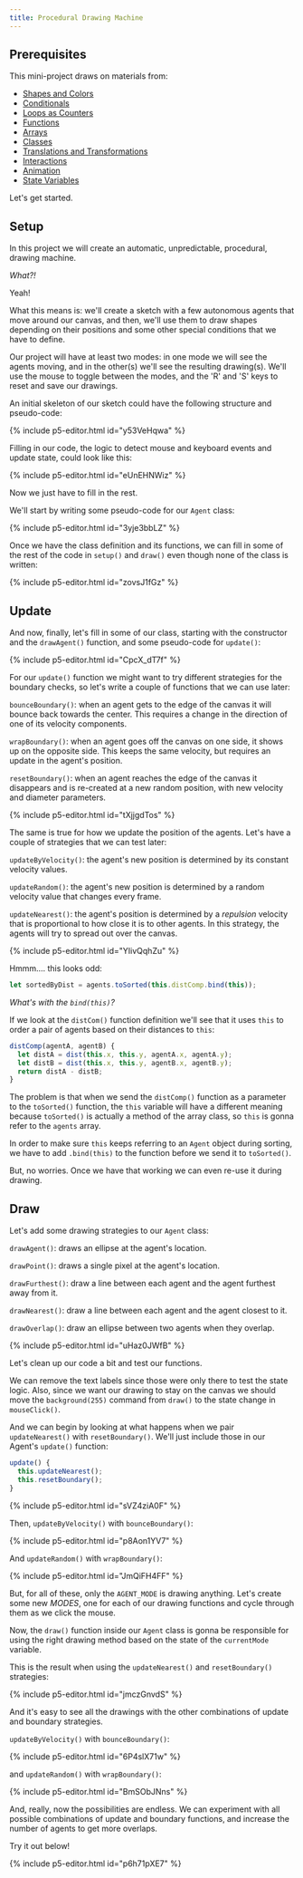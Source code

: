 ```yaml
---
title: Procedural Drawing Machine
---
```


## Prerequisites

This mini-project draws on materials from:

- [Shapes and Colors](../../p5/drawing/)
- [Conditionals](../../p5/conditionals/)
- [Loops as Counters](../../p5/counters/)
- [Functions](../../p5/functions/)
- [Arrays](../../p5/arrays/)
- [Classes](../../p5/classes/)
- [Translations and Transformations](../../creative-coding/transforms/)
- [Interactions](../../creative-coding/interaction/)
- [Animation](../../creative-coding/animation/)
- [State Variables](../../p5/state/)

Let's get started.

## Setup

In this project we will create an automatic, unpredictable, procedural, drawing machine.

*What?!*

Yeah!

What this means is: we'll create a sketch with a few autonomous agents that move around our canvas, and then, we'll use them to draw shapes depending on their positions and some other special conditions that we have to define.

Our project will have at least two modes: in one mode we will see the agents moving, and in the other(s) we'll see the resulting drawing(s). We'll use the mouse to toggle between the modes, and the 'R' and 'S' keys to reset and save our drawings.

An initial skeleton of our sketch could have the following structure and pseudo-code:

{% include p5-editor.html id="y53VeHqwa" %}

Filling in our code, the logic to detect mouse and keyboard events and update state, could look like this:

{% include p5-editor.html id="eUnEHNWiz" %}

Now we just have to fill in the rest.

We'll start by writing some pseudo-code for our `Agent` class:

{% include p5-editor.html id="3yje3bbLZ" %}

Once we have the class definition and its functions, we can fill in some of the rest of the code in `setup()` and `draw()` even though none of the class is written:

{% include p5-editor.html id="zovsJ1fGz" %}

## Update

And now, finally, let's fill in some of our class, starting with the constructor and the `drawAgent()` function, and some pseudo-code for `update()`:

{% include p5-editor.html id="CpcX_dT7f" %}

For our `update()` function we might want to try different strategies for the boundary checks, so let's write a couple of functions that we can use later:

`bounceBoundary()`: when an agent gets to the edge of the canvas it will bounce back towards the center. This requires a change in the direction of one of its velocity components.

`wrapBoundary()`: when an agent goes off the canvas on one side, it shows up on the opposite side. This keeps the same velocity, but requires an update in the agent's position.

`resetBoundary()`: when an agent reaches the edge of the canvas it disappears and is re-created at a new random position, with new velocity and diameter parameters.

{% include p5-editor.html id="tXjjgdTos" %}

The same is true for how we update the position of the agents. Let's have a couple of strategies that we can test later:

`updateByVelocity()`: the agent's new position is determined by its constant velocity values.

`updateRandom()`: the agent's new position is determined by a random velocity value that changes every frame.

`updateNearest()`: the agent's position is determined by a *repulsion* velocity that is proportional to how close it is to other agents. In this strategy, the agents will try to spread out over the canvas.

{% include p5-editor.html id="YIivQqhZu" %}

Hmmm.... this looks odd:
```js
let sortedByDist = agents.toSorted(this.distComp.bind(this));
```

*What's with the `bind(this)`?*

If we look at the `distCom()` function definition we'll see that it uses `this` to order a pair of agents based on their distances to `this`:
```js
distComp(agentA, agentB) {
  let distA = dist(this.x, this.y, agentA.x, agentA.y);
  let distB = dist(this.x, this.y, agentB.x, agentB.y);
  return distA - distB;
}
```

The problem is that when we send the `distComp()` function as a parameter to the `toSorted()` function, the `this` variable will have a different meaning because `toSorted()` is actually a method of the array class, so `this` is gonna refer to the `agents` array.

In order to make sure `this` keeps referring to an `Agent` object during sorting, we have to add `.bind(this)` to the function before we send it to `toSorted()`.

But, no worries. Once we have that working we can even re-use it during drawing.

## Draw

Let's add some drawing strategies to our `Agent` class:

`drawAgent()`: draws an ellipse at the agent's location.

`drawPoint()`: draws a single pixel at the agent's location.

`drawFurthest()`: draw a line between each agent and the agent furthest away from it.

`drawNearest()`: draw a line between each agent and the agent closest to it.

`drawOverlap()`: draw an ellipse between two agents when they overlap.


{% include p5-editor.html id="uHaz0JWfB" %}

Let's clean up our code a bit and test our functions.

We can remove the text labels since those were only there to test the state logic. Also, since we want our drawing to stay on the canvas we should move the `background(255)` command from `draw()` to the state change in `mouseClick()`.

And we can begin by looking at what happens when we pair `updateNearest()` with `resetBoundary()`. We'll just include those in our Agent's `update()` function:

```js
update() {
  this.updateNearest();
  this.resetBoundary();
}
```

{% include p5-editor.html id="sVZ4ziA0F" %}

Then, `updateByVelocity()` with `bounceBoundary()`:

{% include p5-editor.html id="p8Aon1YV7" %}

And `updateRandom()` with `wrapBoundary()`:

{% include p5-editor.html id="JmQiFH4FF" %}

But, for all of these, only the `AGENT_MODE` is drawing anything. Let's create some new *MODES*, one for each of our drawing functions and cycle through them as we click the mouse.

Now, the `draw()` function inside our `Agent` class is gonna be responsible for using the right drawing method based on the state of the `currentMode` variable.

This is the result when using the `updateNearest()` and `resetBoundary()` strategies:

{% include p5-editor.html id="jmczGnvdS" %}

And it's easy to see all the drawings with the other combinations of update and boundary strategies.

`updateByVelocity()` with `bounceBoundary()`:

{% include p5-editor.html id="6P4slX71w" %}

and `updateRandom()` with `wrapBoundary()`:

{% include p5-editor.html id="BmSObJNns" %}

And, really, now the possibilities are endless. We can experiment with all possible combinations of update and boundary functions, and increase the number of agents to get more overlaps.

Try it out below!

{% include p5-editor.html id="p6h71pXE7" %}
